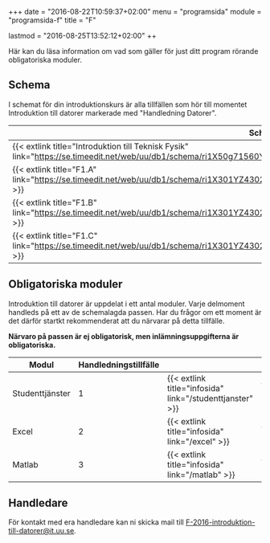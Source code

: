 +++
date = "2016-08-22T10:59:37+02:00"
menu = "programsida"
module = "programsida-f"
title = "F"

lastmod = "2016-08-25T13:52:12+02:00"
++

Här kan du läsa information om vad som gäller för just ditt program rörande
obligatoriska moduler.

## Schema
I schemat för din introduktionskurs är alla tillfällen som hör till momentet
Introduktion till datorer markerade med "Handledning Datorer".

| Schema                                                              | Förklaring                          |
| ------------------------------------------------------------------- | ----------------------------------- |
| {{< extlink title="Introduktion till Teknisk Fysik" link="https://se.timeedit.net/web/uu/db1/schema/ri1X50g71560Y7QQ6YZ5407Y0Zy050Q670351Q662v.html" >}} | Hela schemat för introkursen |
| {{< extlink title="F1.A" link="https://se.timeedit.net/web/uu/db1/schema/ri1X301YZ43023QQ69ZY637Y09y95Y54XQ6f03560v5X57664401Y27Q7.html" >}} | Endast handledningstillfällen |
| {{< extlink title="F1.B" link="https://se.timeedit.net/web/uu/db1/schema/ri1X301YZ43023QQ69ZY638Y09y95Y54XQ6f03560v5X57660001Y27Q7.html" >}} | Endast handledningstillfällen |
| {{< extlink title="F1.C" link="https://se.timeedit.net/web/uu/db1/schema/ri1X301YZ43023QQ69ZY638Y09y95Y54XQ6f03560v5X57665001Y27Q7.html" >}} | Endast handledningstillfällen |

<!-- | {{< extlink title="" link="" >}} | | -->


## Obligatoriska moduler
Introduktion till datorer är uppdelat i ett antal moduler. Varje delmoment
handleds på ett av de schemalagda passen. Har du frågor om ett moment är det
därför startkt rekommenderat att du närvarar på detta tillfälle.

**Närvaro på passen är ej obligatorisk, men inlämningsuppgifterna är
obligatoriska.**

| Modul           | Handledningstillfälle |                              |                                         |
| --------------- | --------------------- | ---------------------------- | --------------------------------------- |
| Studenttjänster | 1                     | {{< extlink title="infosida" link="/studenttjanster" >}} | {{< extlink title="uppgifter" link="/studenttjanster/uppgifter" >}} |
| Excel           | 2                     | {{< extlink title="infosida" link="/excel" >}}           | {{< extlink title="uppgifter" link="/excel/uppgifter" >}}           |
| Matlab          | 3                     | {{< extlink title="infosida" link="/matlab" >}}          | {{< extlink title="uppgifter" link="/matlab/uppgifter" >}}          |

## Handledare
För kontakt med era handledare kan ni skicka mail till [F-2016-introduktion-till-datorer@it.uu.se](mailto:F-2016-introduktion-till-datorer@it.uu.se).
